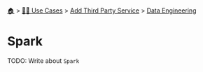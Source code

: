 <!--startTocHeader-->
[🏠](../../../README.md) > [👷🏽 Use Cases](../../README.md) > [Add Third Party Service](../README.md) > [Data Engineering](README.md)
# Spark
<!--endTocHeader-->
TODO: Write about `Spark`
<!--startTocSubTopic-->
<!--endTocSubTopic-->